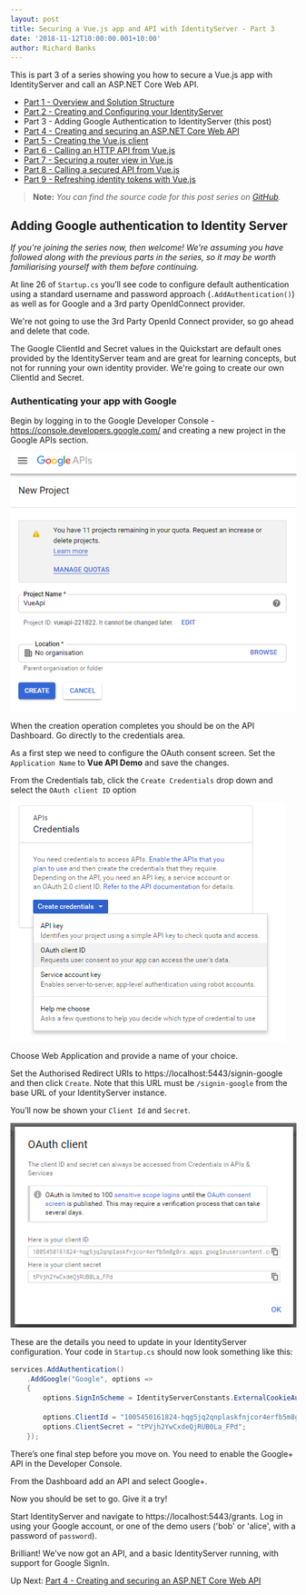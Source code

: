 ```yaml
---
layout: post
title: Securing a Vue.js app and API with IdentityServer - Part 3
date: '2018-11-12T10:00:00.001+10:00'
author: Richard Banks
---
```

This is part 3 of a series showing you how to secure a Vue.js app with IdentityServer and call an ASP.NET Core Web API.

  * [Part 1 - Overview and Solution Structure](/2018/11/securing-vue-with-identityserver-part1.html) 
  * [Part 2 - Creating and Configuring your IdentityServer](/2018/11/securing-vue-with-identityserver-part2.html)
  * Part 3 - Adding Google Authentication to IdentityServer (this post)
  * [Part 4 - Creating and securing an ASP.NET Core Web API](/2018/11/securing-vue-with-identityserver-part4.html)
  * [Part 5 - Creating the Vue.js client](/2018/11/securing-vue-with-identityserver-part5.html)
  * [Part 6 - Calling an HTTP API from Vue.js](/2018/11/securing-vue-with-identityserver-part6.html)
  * [Part 7 - Securing a router view in Vue.js](/2018/11/securing-vue-with-identityserver-part7.html)
  * [Part 8 - Calling a secured API from Vue.js](/2018/11/securing-vue-with-identityserver-part8.html)
  * [Part 9 - Refreshing identity tokens with Vue.js](/2018/11/securing-vue-with-identityserver-part9.html)

> __Note:__ _You can find the source code for this post series on [GitHub](https://github.com/rbanks54/vue-and-identityserver)._

## Adding Google authentication to Identity Server

_If you're joining the series now, then welcome! We're assuming you have followed along with the previous parts in the series, so it may be worth familiarising yourself with them before continuing._

At line 26 of `Startup.cs` you’ll see code to configure default authentication using a standard username and password approach (`.AddAuthentication()`) as well as for Google and a 3rd party OpenIdConnect provider.

We're not going to use the 3rd Party OpenId Connect provider, so go ahead and delete that code.

The Google ClientId and Secret values in the Quickstart are default ones provided by the IdentityServer team and are great for learning concepts, but not for running your own identity provider. We're going to create our own ClientId and Secret.

### Authenticating your app with Google

Begin by logging in to the Google Developer Console - https://console.developers.google.com/
and creating a new project in the Google APIs section.

![new Google API project](/assets/images/2018-11/new_google_api_project.png)
 
When the creation operation completes you should be on the API Dashboard. Go directly to the credentials area.

As a first step we need to configure the OAuth consent screen. Set the `Application Name` to __Vue API Demo__ and save the changes.

From the Credentials tab, click the `Create Credentials` drop down and select the `OAuth client ID` option

![Selection to create an OAuth client ID](/assets/images/2018-11/google_create_oauth_client_id.png)
 
Choose Web Application and provide a name of your choice.

Set the Authorised Redirect URIs to https://localhost:5443/signin-google and then click `Create`.  Note that this URL must be `/signin-google` from the base URL of your IdentityServer instance. 

You’ll now be shown your `Client Id` and `Secret`.

![Google OAuth details](/assets/images/2018-11/google_oauth_details.png)
 
These are the details you need to update in your IdentityServer configuration. Your code in `Startup.cs` should now look something like this:

```cs
services.AddAuthentication()
    .AddGoogle("Google", options =>
    {
        options.SignInScheme = IdentityServerConstants.ExternalCookieAuthenticationScheme;

        options.ClientId = "1005450161824-hqg5jq2qnplaskfnjcor4erfb5m8g0rs.apps.googleusercontent.com";
        options.ClientSecret = "tPVjh2YwCxdeQjRUB0La_FPd";
    });
```

There’s one final step before you move on. You need to enable the Google+ API in the Developer Console.

From the Dashboard add an API and select Google+.

Now you should be set to go. Give it a try!

Start IdentityServer and navigate to https://localhost:5443/grants. Log in using your Google account, or one of the demo users ('bob' or 'alice', with a password of `password`).

Brilliant! We've now got an API, and a basic IdentityServer running, with support for Google SignIn.

Up Next: [Part 4 - Creating and securing an ASP.NET Core Web API](/2018/11/securing-vue-with-identityserver-part4.html)